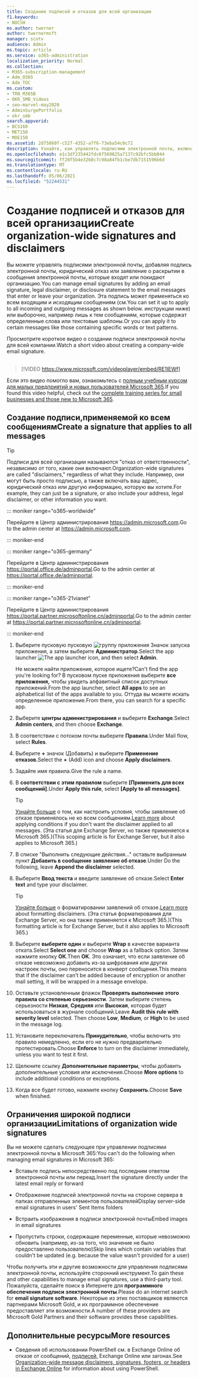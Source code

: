 ```yaml
---
title: Создание подписей и отказов для всей организации
f1.keywords:
- NOCSH
ms.author: twerner
author: twernermsft
manager: scotv
audience: Admin
ms.topic: article
ms.service: o365-administration
localization_priority: Normal
ms.collection:
- M365-subscription-management
- Adm_O365
- Adm_TOC
ms.custom:
- TRN_M365B
- OKR_SMB_Videos
- seo-marvel-may2020
- AdminSurgePortfolio
- okr_smb
search.appverid:
- BCS160
- MET150
- MOE150
ms.assetid: 2d75860f-c527-4352-a7f6-73eba54c0c72
description: Узнайте, как управлять подписями электронной почты, включая юридические отказы или заявления о раскрытии для всех сообщений электронной почты, которые входят или покидают организацию.
ms.openlocfilehash: e1c3df235442fdc6f569825a7137c92bfc5bb044
ms.sourcegitcommit: ff20f5b4e3268c7c98a84fb1cbe7db7151596b6d
ms.translationtype: MT
ms.contentlocale: ru-RU
ms.lasthandoff: 05/06/2021
ms.locfileid: "52244531"
---
```

# <a name="create-organization-wide-signatures-and-disclaimers"></a><span data-ttu-id="f31d8-103">Создание подписей и отказов для всей организации</span><span class="sxs-lookup"><span data-stu-id="f31d8-103">Create organization-wide signatures and disclaimers</span></span>

 <span data-ttu-id="f31d8-104">Вы можете управлять подписями электронной почты, добавляя подпись электронной почты, юридический отказ или заявление о раскрытии в сообщения электронной почты, которые входят или покидают организацию.</span><span class="sxs-lookup"><span data-stu-id="f31d8-104">You can manage email signatures by adding an email signature, legal disclaimer, or disclosure statement to the email messages that enter or leave your organization.</span></span> <span data-ttu-id="f31d8-105">Эта подпись может применяться ко всем входящим и исходящим сообщениям (см.</span><span class="sxs-lookup"><span data-stu-id="f31d8-105">You can set it up to apply to all incoming and outgoing messages as shown below.</span></span> <span data-ttu-id="f31d8-106">инструкции ниже) или выборочно, например лишь к тем сообщениям, которые содержат определенные слова или текстовые шаблоны.</span><span class="sxs-lookup"><span data-stu-id="f31d8-106">Or you can apply it to certain messages like those containing specific words or text patterns.</span></span>

 <span data-ttu-id="f31d8-107">Просмотрите короткое видео о создании подписи электронной почты для всей компании.</span><span class="sxs-lookup"><span data-stu-id="f31d8-107">Watch a short video about creating a company-wide email signature.</span></span> <br><br>
  
> [!VIDEO https://www.microsoft.com/videoplayer/embed/RE1IEWf] 

<span data-ttu-id="f31d8-108">Если это видео помогло вам, ознакомьтесь с [полным учебным курсом для малых предприятий и новых пользователей Microsoft 365](../../business-video/index.yml).</span><span class="sxs-lookup"><span data-stu-id="f31d8-108">If you found this video helpful, check out the [complete training series for small businesses and those new to Microsoft 365](../../business-video/index.yml).</span></span>

## <a name="create-a-signature-that-applies-to-all-messages"></a><span data-ttu-id="f31d8-109">Создание подписи,применяемой ко всем сообщениям</span><span class="sxs-lookup"><span data-stu-id="f31d8-109">Create a signature that applies to all messages</span></span>

> [!TIP]
> <span data-ttu-id="f31d8-110">Подписи для всей организации называются "отказ от ответственности", независимо от того, какие они включают.</span><span class="sxs-lookup"><span data-stu-id="f31d8-110">Organization-wide signatures are called "disclaimers," regardless of what they include.</span></span> <span data-ttu-id="f31d8-111">Например, они могут быть просто подписью, а также включать ваш адрес, юридический отказ или другую информацию, которую вы хотите.</span><span class="sxs-lookup"><span data-stu-id="f31d8-111">For example, they can just be a signature, or also include your address, legal disclaimer, or other information you want.</span></span>
    
::: moniker range="o365-worldwide"

<span data-ttu-id="f31d8-112">Перейдите в Центр администрирования <a href="https://go.microsoft.com/fwlink/p/?linkid=2024339" target="_blank">https://admin.microsoft.com</a>.</span><span class="sxs-lookup"><span data-stu-id="f31d8-112">Go to the admin center at <a href="https://go.microsoft.com/fwlink/p/?linkid=2024339" target="_blank">https://admin.microsoft.com</a>.</span></span>

::: moniker-end

::: moniker range="o365-germany"

<span data-ttu-id="f31d8-113">Перейдите в Центр администрирования <a href="https://go.microsoft.com/fwlink/p/?linkid=848041" target="_blank">https://portal.office.de/adminportal</a>.</span><span class="sxs-lookup"><span data-stu-id="f31d8-113">Go to the admin center at <a href="https://go.microsoft.com/fwlink/p/?linkid=848041" target="_blank">https://portal.office.de/adminportal</a>.</span></span>

::: moniker-end

::: moniker range="o365-21vianet"

<span data-ttu-id="f31d8-114">Перейдите в Центр администрирования <a href="https://go.microsoft.com/fwlink/p/?linkid=850627" target="_blank">https://portal.partner.microsoftonline.cn/adminportal</a>.</span><span class="sxs-lookup"><span data-stu-id="f31d8-114">Go to the admin center at <a href="https://go.microsoft.com/fwlink/p/?linkid=850627" target="_blank">https://portal.partner.microsoftonline.cn/adminportal</a>.</span></span>

::: moniker-end

1. <span data-ttu-id="f31d8-115">Выберите пусковую пусковую ![ группу приложения Значок запуска ](../../media/7502f4ec-3c9a-435d-a7b4-b9cda85189a7.png) приложения, а затем выберите **Администратор**.</span><span class="sxs-lookup"><span data-stu-id="f31d8-115">Select the app launcher ![The app launcher icon](../../media/7502f4ec-3c9a-435d-a7b4-b9cda85189a7.png), and then select **Admin**.</span></span>
   
    <span data-ttu-id="f31d8-116">Не можете найти приложение, которое ищете?</span><span class="sxs-lookup"><span data-stu-id="f31d8-116">Can't find the app you're looking for?</span></span> <span data-ttu-id="f31d8-117">В пусковом пуске приложения выберите **все приложения,** чтобы увидеть алфавитный список доступных приложений.</span><span class="sxs-lookup"><span data-stu-id="f31d8-117">From the app launcher, select **All apps** to see an alphabetical list of the apps available to you.</span></span> <span data-ttu-id="f31d8-118">Оттуда вы можете искать определенное приложение.</span><span class="sxs-lookup"><span data-stu-id="f31d8-118">From there, you can search for a specific app.</span></span> 
    
2. <span data-ttu-id="f31d8-119">Выберите **центры администрирования** и выберите **Exchange**.</span><span class="sxs-lookup"><span data-stu-id="f31d8-119">Select **Admin centers**, and then choose **Exchange**.</span></span>
    
3. <span data-ttu-id="f31d8-120">В соответствии с потоком почты выберите **Правила**.</span><span class="sxs-lookup"><span data-stu-id="f31d8-120">Under Mail flow, select **Rules**.</span></span>
    
4. <span data-ttu-id="f31d8-121">Выберите **+** значок (Добавить) и выберите **Применение отказов.**</span><span class="sxs-lookup"><span data-stu-id="f31d8-121">Select the **+** (Add) icon and choose **Apply disclaimers**.</span></span>
    
5. <span data-ttu-id="f31d8-122">Задайте имя правила.</span><span class="sxs-lookup"><span data-stu-id="f31d8-122">Give the rule a name.</span></span>
    
6. <span data-ttu-id="f31d8-123">В **соответствии с этим правилом** выберите **[Применить для всех сообщений].**</span><span class="sxs-lookup"><span data-stu-id="f31d8-123">Under **Apply this rule**, select **[Apply to all messages]**.</span></span>
    
    > [!TIP]
    > <span data-ttu-id="f31d8-124">[Узнайте больше](/Exchange/policy-and-compliance/mail-flow-rules/signatures#Scoping) о том, как настроить условия, чтобы заявление об отказе применялось не ко всем сообщениям.</span><span class="sxs-lookup"><span data-stu-id="f31d8-124">[Learn more](/Exchange/policy-and-compliance/mail-flow-rules/signatures#Scoping) about applying conditions if you don't want the disclaimer applied to all messages.</span></span> <span data-ttu-id="f31d8-125">(Эта статья для Exchange Server, но также применяется к Microsoft 365.)</span><span class="sxs-lookup"><span data-stu-id="f31d8-125">(This scoping article is for Exchange Server, but it also applies to Microsoft 365.)</span></span> 
  
7. <span data-ttu-id="f31d8-126">В списке "Выполнить следующие действия..." оставьте выбранным пункт **Добавить в сообщение заявление об отказе**.</span><span class="sxs-lookup"><span data-stu-id="f31d8-126">Under Do the following, leave **Append the disclaimer** selected.</span></span> 
    
8.  <span data-ttu-id="f31d8-127">Выберите **Ввод текста** и введите заявление об отказе.</span><span class="sxs-lookup"><span data-stu-id="f31d8-127">Select **Enter text** and type your disclaimer.</span></span> 
    
    > [!TIP]
    > <span data-ttu-id="f31d8-128">[Узнайте больше](/Exchange/policy-and-compliance/mail-flow-rules/signatures#FormatDisclaimer) о форматировании заявлений об отказе.</span><span class="sxs-lookup"><span data-stu-id="f31d8-128">[Learn more](/Exchange/policy-and-compliance/mail-flow-rules/signatures#FormatDisclaimer) about formatting disclaimers.</span></span> <span data-ttu-id="f31d8-129">(Эта статья форматирования для Exchange Server, но она также применяется к Microsoft 365.)</span><span class="sxs-lookup"><span data-stu-id="f31d8-129">(This formatting article is for Exchange Server, but it also applies to Microsoft 365.)</span></span> 

9. <span data-ttu-id="f31d8-130">Выберите **выберите один** и выберите **Wrap** в качестве варианта отката.</span><span class="sxs-lookup"><span data-stu-id="f31d8-130">Select **Select one** and choose **Wrap** as a fallback option.</span></span> <span data-ttu-id="f31d8-131">Затем нажмите кнопку **ОК**.</span><span class="sxs-lookup"><span data-stu-id="f31d8-131">Then **OK**.</span></span> <span data-ttu-id="f31d8-132">Это означает, что если заявление об отказе невозможно добавить из-за шифрования или других настроек почты, оно переносится в конверт сообщения.</span><span class="sxs-lookup"><span data-stu-id="f31d8-132">This means that if the disclaimer can't be added because of encryption or another mail setting, it will be wrapped in a message envelope.</span></span>
    
10. <span data-ttu-id="f31d8-p107">Оставьте установленным флажок **Проверять выполнение этого правила со степенью серьезности**. Затем выберите степень серьезности **Низкая**, **Средняя** или **Высокая**, которая будет использоваться в журнале сообщений.</span><span class="sxs-lookup"><span data-stu-id="f31d8-p107">Leave **Audit this rule with severity level** selected. Then choose **Low**, **Medium**, or **High** to be used in the message log.</span></span> 
    
11. <span data-ttu-id="f31d8-135">Установите переключатель **Принудительно**, чтобы включить это правило немедленно, если его не нужно предварительно протестировать.</span><span class="sxs-lookup"><span data-stu-id="f31d8-135">Choose **Enforce** to turn on the disclaimer immediately, unless you want to test it first.</span></span> 
    
12. <span data-ttu-id="f31d8-136">Щелкните ссылку **Дополнительные параметры**, чтобы добавить дополнительные условия или исключения.</span><span class="sxs-lookup"><span data-stu-id="f31d8-136">Choose **More options** to include additional conditions or exceptions.</span></span> 
    
13. <span data-ttu-id="f31d8-137">Когда все будет готово, нажмите кнопку **Сохранить**.</span><span class="sxs-lookup"><span data-stu-id="f31d8-137">Choose **Save** when finished.</span></span> 
    
## <a name="limitations-of-organization-wide-signatures"></a><span data-ttu-id="f31d8-138">Ограничения широкой подписи организации</span><span class="sxs-lookup"><span data-stu-id="f31d8-138">Limitations of organization wide signatures</span></span>

<span data-ttu-id="f31d8-139">Вы не можете сделать следующее при управлении подписями электронной почты в Microsoft 365:</span><span class="sxs-lookup"><span data-stu-id="f31d8-139">You can't do the following when managing email signatures in Microsoft 365:</span></span>
  
- <span data-ttu-id="f31d8-140">Вставьте подпись непосредственно под последним ответом электронной почты или переад.</span><span class="sxs-lookup"><span data-stu-id="f31d8-140">Insert the signature directly under the latest email reply or forward</span></span>
    
- <span data-ttu-id="f31d8-141">Отображение подписей электронной почты на стороне сервера в папках отправленных элементов пользователей</span><span class="sxs-lookup"><span data-stu-id="f31d8-141">Display server-side email signatures in users' Sent Items folders</span></span>
    
- <span data-ttu-id="f31d8-142">Встраить изображения в подписи электронной почты</span><span class="sxs-lookup"><span data-stu-id="f31d8-142">Embed images in email signatures</span></span>
    
- <span data-ttu-id="f31d8-143">Пропустить строки, содержащие переменные, которые невозможно обновить (например, из-за того, что значение не было предоставлено пользователю)</span><span class="sxs-lookup"><span data-stu-id="f31d8-143">Skip lines which contain variables that couldn't be updated (e.g. because the value wasn't provided for a user)</span></span>
    
<span data-ttu-id="f31d8-144">Чтобы получить эти и другие возможности для управления подписями электронной почты, используйте сторонний инструмент.</span><span class="sxs-lookup"><span data-stu-id="f31d8-144">To gain these and other capabilities to manage email signatures, use a third-party tool.</span></span> <span data-ttu-id="f31d8-145">Пожалуйста, сделайте поиск в Интернете для **программного обеспечения подписи электронной почты**.</span><span class="sxs-lookup"><span data-stu-id="f31d8-145">Please do an internet search for **email signature software**.</span></span> <span data-ttu-id="f31d8-146">Некоторые из этих поставщиков являются партнерами Microsoft Gold, и их программное обеспечение предоставляет эти возможности.</span><span class="sxs-lookup"><span data-stu-id="f31d8-146">A number of these providers are Microsoft Gold Partners and their software provides these capabilities.</span></span> 
  
## <a name="more-resources"></a><span data-ttu-id="f31d8-147">Дополнительные ресурсы</span><span class="sxs-lookup"><span data-stu-id="f31d8-147">More resources</span></span>

- <span data-ttu-id="f31d8-148">Сведения об использовании PowerShell см. в Exchange Online об отказе от сообщений, [подписей,](/exchange/security-and-compliance/mail-flow-rules/disclaimers-signatures-footers-or-headers) Exchange Online или загонах.</span><span class="sxs-lookup"><span data-stu-id="f31d8-148">See [Organization-wide message disclaimers, signatures, footers, or headers in Exchange Online](/exchange/security-and-compliance/mail-flow-rules/disclaimers-signatures-footers-or-headers) for information about using PowerShell.</span></span>